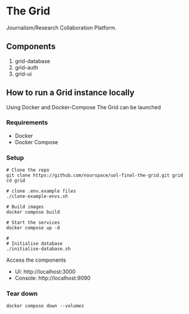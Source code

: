 # The Grid

Journalism/Research Collaboration Platform.

## Components

1. grid-database
2. grid-auth
3. grid-ui

## How to run a Grid instance locally

Using Docker and Docker-Compose The Grid can be launched

### Requirements

- Docker
- Docker Compose

### Setup

```shell
# Clone the repo
git clone https://github.com/nourspace/uol-final-the-grid.git grid
cd grid

# clone .env.example files
./clone-example-envs.sh

# Build images
docker compose build

# Start the services
docker compose up -d

# 
# Initialise database
./initialise-database.sh
```

Access the components

- UI: http://localhost:3000
- Console: http://localhost:9090

### Tear down

```shell
docker compose down --volumes
```
